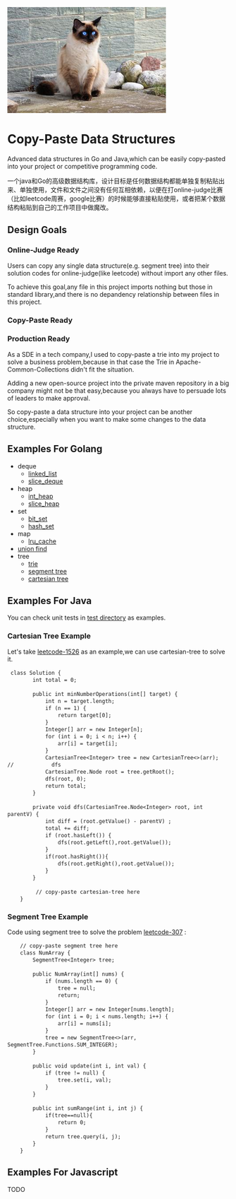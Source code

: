 <a href="foo-full_res.png"><picture>
  <source srcset="1.jpg" media="(prefers-color-scheme: dark)" />
  <source srcset="2.jpeg" media="(prefers-color-scheme: light), (prefers-color-scheme: no-preference)" />
  <img src="2.jpeg" />
</picture></a>

# Copy-Paste Data Structures
Advanced data structures in Go and Java,which can be easily copy-pasted into your project or competitive programming code.

一个java和Go的高级数据结构库，设计目标是任何数据结构都能单独复制粘贴出来、单独使用，文件和文件之间没有任何互相依赖，以便在打online-judge比赛（比如leetcode周赛，google比赛）的时候能够直接粘贴使用，或者把某个数据结构粘贴到自己的工作项目中做魔改。

## Design Goals

### Online-Judge Ready
Users can copy any single data structure(e.g. segment tree) into their solution codes for online-judge(like leetcode) without import any other files.

To achieve this goal,any file in this project imports nothing but those in standard library,and there is no depandency relationship between files in this project. 

### Copy-Paste Ready


### Production Ready
As a SDE in a tech company,I used to copy-paste a trie into my project to solve a business problem,because in that case the Trie in Apache-Common-Collections didn't fit the situation.

Adding a new open-source project into the private maven repository in a big company might not be that easy,because you always have to persuade lots of leaders to make approval.

So copy-paste a data structure into your project can be another choice,especially when you want to make some changes to the data structure.

## Examples For Golang
- deque
  - [linked_list](go/pkg/deque/linked_list_test.go)
  - [slice_deque](go/pkg/deque/slice_deque_test.go)
- heap
  - [int_heap](go/pkg/heap/int_heap_test.go)
  - [slice_heap](go/pkg/heap/slice_heap_test.go)
- set
  - [bit_set](go/pkg/set/bit_set_test.go)
  - [hash_set](go/pkg/set/hash_set_test.go)
- map
  - [lru_cache](go/pkg/map/test/lru_cache_leetcode146_test.go)
- [union find](go/pkg/union_find/union_find_test.go)
- tree
  - [trie](go/pkg/tree/trie_test.go)
  - [segment tree](go/pkg/tree/segment/segment_tree_test.go)
  - [cartesian tree](go/pkg/tree/cartesian/cartesian_tree_test.go)

## Examples For Java
You can check unit tests in [test directory](java/src/test) as examples.

### Cartesian Tree Example
Let's take [leetcode-1526](https://leetcode-cn.com/problems/minimum-number-of-increments-on-subarrays-to-form-a-target-array/) as an example,we can use cartesian-tree to solve it.

```$xslt
 class Solution {
        int total = 0;

        public int minNumberOperations(int[] target) {
            int n = target.length;
            if (n == 1) {
                return target[0];
            }
            Integer[] arr = new Integer[n];
            for (int i = 0; i < n; i++) {
                arr[i] = target[i];
            }
            CartesianTree<Integer> tree = new CartesianTree<>(arr);
//            dfs
            CartesianTree.Node root = tree.getRoot();
            dfs(root, 0);
            return total;
        }

        private void dfs(CartesianTree.Node<Integer> root, int parentV) {
            int diff = (root.getValue() - parentV) ;
            total += diff;
            if (root.hasLeft()) {
                dfs(root.getLeft(),root.getValue());
            }
            if(root.hasRight()){
                dfs(root.getRight(),root.getValue());
            }
        }

         // copy-paste cartesian-tree here
    }

```

### Segment Tree Example
Code using segment tree to solve the problem [leetcode-307](https://leetcode-cn.com/problems/range-sum-query-mutable/) :
```$xslt
    // copy-paste segment tree here
    class NumArray {
        SegmentTree<Integer> tree;

        public NumArray(int[] nums) {
            if (nums.length == 0) {
                tree = null;
                return;
            }
            Integer[] arr = new Integer[nums.length];
            for (int i = 0; i < nums.length; i++) {
                arr[i] = nums[i];
            }
            tree = new SegmentTree<>(arr, SegmentTree.Functions.SUM_INTEGER);
        }

        public void update(int i, int val) {
            if (tree != null) {
                tree.set(i, val);
            }
        }

        public int sumRange(int i, int j) {
            if(tree==null){
                return 0;
            }
            return tree.query(i, j);
        }
    }

```

## Examples For Javascript

TODO
